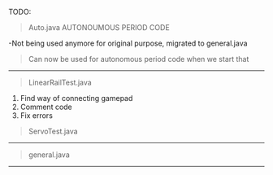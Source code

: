 TODO:

> Auto.java AUTONOUMOUS PERIOD CODE

-Not being used anymore for original purpose, migrated to general.java
> Can now be used for autonomous period code when we start that
----

> LinearRailTest.java
1. Find way of connecting gamepad
2. Comment code
3. Fix errors

> ServoTest.java
----

> general.java
----



